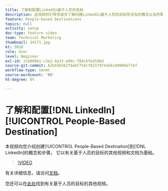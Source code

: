 ```yaml
---
title: 了解和配置LinkedIn基于人员的目标
description: 此视频将引导您逐步了解创建LinkedIn基于人员的目标所涉及的概念以及所需执行的步骤。 它以有关基于人员的目标的其他视频和文档为基础。
feature: People-based Destinations
topics: null
activity: setup
doc-type: feature video
team: Technical Marketing
thumbnail: 34171.jpg
kt: 5028
role: User
level: Beginner
exl-id: 1cb80961-c3e2-4a33-a09c-f84cbfed19bd
source-git-commit: 62b43b5627dabf754cf821f974a56c60989ef7ef
workflow-type: tm+mt
source-wordcount: '80'
ht-degree: 0%

---
```


# 了解和配置[!DNL LinkedIn] [!UICONTROL People-Based Destination]

本视频向您介绍创建[!UICONTROL People-Based Destination]到[!DNL LinkedIn]的概念和步骤。 它以有关基于人员的目标的其他视频和文档为基础。

>[!VIDEO](https://video.tv.adobe.com/v/38433/?quality=12&captions=chi_hans)

有关详细信息，请访问[文档](https://experienceleague.adobe.com/docs/audience-manager/user-guide/features/destinations/people-based/people-based-destinations-overview.html?lang=zh-Hans)。

您还可以在[此处](https://adobe.ly/aamlearnpbd)找到有关基于人员的目标的其他视频。
